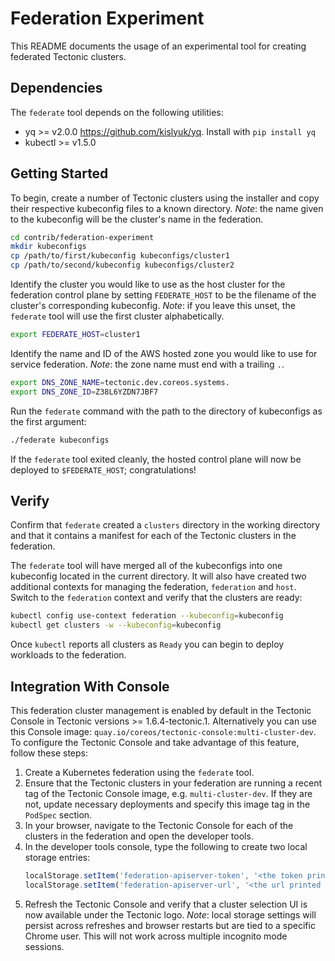 # Federation Experiment

This README documents the usage of an experimental tool for creating federated Tectonic clusters. 

## Dependencies
The `federate` tool depends on the following utilities:
* yq >= v2.0.0 https://github.com/kislyuk/yq. Install with `pip install yq`
* kubectl >= v1.5.0

## Getting Started
To begin, create a number of Tectonic clusters using the installer and copy their respective kubeconfig files to a known directory.
*Note*: the name given to the kubeconfig will be the cluster's name in the federation.
```sh
cd contrib/federation-experiment
mkdir kubeconfigs
cp /path/to/first/kubeconfig kubeconfigs/cluster1
cp /path/to/second/kubeconfig kubeconfigs/cluster2
```

Identify the cluster you would like to use as the host cluster for the federation control plane by setting `FEDERATE_HOST` to be the filename of the cluster's corresponding kubeconfig.
*Note*: if you leave this unset, the `federate` tool will use the first cluster alphabetically.
```sh
export FEDERATE_HOST=cluster1
```

Identify the name and ID of the AWS hosted zone you would like to use for service federation.
*Note*: the zone name must end with a trailing `.`.
```sh
export DNS_ZONE_NAME=tectonic.dev.coreos.systems.
export DNS_ZONE_ID=Z38L6YZDN7JBF7
```

Run the `federate` command with the path to the directory of kubeconfigs as the first argument:
```sh
./federate kubeconfigs
```

If the `federate` tool exited cleanly, the hosted control plane will now be deployed to `$FEDERATE_HOST`; congratulations!

## Verify
Confirm that `federate` created a `clusters` directory in the working directory and that it contains a manifest for each of the Tectonic clusters in the federation.

The `federate` tool will have merged all of the kubeconfigs into one kubeconfig located in the current directory. It will also have created two additional contexts for managing the federation, `federation` and `host`. Switch to the `federation` context and verify that the clusters are ready:
```sh
kubectl config use-context federation --kubeconfig=kubeconfig
kubectl get clusters -w --kubeconfig=kubeconfig
```

Once `kubectl` reports all clusters as `Ready` you can begin to deploy workloads to the federation.

## Integration With Console
This federation cluster management is enabled by default in the Tectonic Console in Tectonic versions >= 1.6.4-tectonic.1. Alternatively you can use this Console image: `quay.io/coreos/tectonic-console:multi-cluster-dev`.
To configure the Tectonic Console and take advantage of this feature, follow these steps:

1. Create a Kubernetes federation using the `federate` tool.
2. Ensure that the Tectonic clusters in your federation are running a recent tag of the Tectonic Console image, e.g. `multi-cluster-dev`. If they are not, update necessary deployments and specify this image tag in the `PodSpec` section.
3. In your browser, navigate to the Tectonic Console for each of the clusters in the federation and open the developer tools.
4. In the developer tools console, type the following to create two local storage entries:
    ```js
    localStorage.setItem('federation-apiserver-token', '<the token printed by the federate tool>');
    localStorage.setItem('federation-apiserver-url', '<the url printed by the federate tool>');
    ```
5. Refresh the Tectonic Console and verify that a cluster selection UI is now available under the Tectonic logo. *Note*: local storage settings will persist across refreshes and browser restarts but are tied to a specific Chrome user. This will not work across multiple incognito mode sessions.
